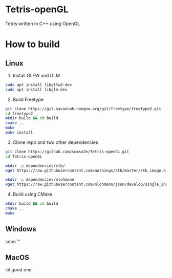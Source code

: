 # Tetris-openGL
Tetris written in C++ using OpenGL

# How to build 
## Linux
1. Install GLFW and GLM
```sh
sudo apt install libglfw3-dev
sudo apt install libglm-dev 
```

2.  Build Freetype
```sh
git clone https://git.savannah.nongnu.org/git/freetype/freetype2.git
cd freetype2
mkdir build && cd build
cmake ..     
make         
make install 

```

3. Clone repo and two other dependencies
```sh
git clone https://github.com/somso2e/Tetris-openGL.git
cd Tetris-openGL

mkdir -p dependencies/stb/
wget https://raw.githubusercontent.com/nothings/stb/master/stb_image.h -P dependencies/stb

mkdir -p dependencies/nlohmann
wget https://raw.githubusercontent.com/nlohmann/json/develop/single_include/nlohmann/json.hpp -P dependencies/nlohmann

```

4. Build using CMake

```sh
mkdir build && cd build
cmake ..     
make
```

## Windows

soon ™️

## MacOS

lol good one